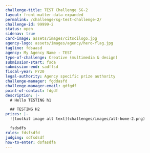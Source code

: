 ```yaml
---
challenge-title: TEST Challenge SG-2
layout: front-matter-data-expanded
permalink: /challenge/sg-test-challenge-2/
challenge-id: 99999-2
status: open
sidenav: true
card-image: assets/images/citscilogo.jpg
agency-logo: assets/images/agency/hero-flag.jpg
tagline: fdsaasd
agency: My Agency Name - TEST
type-of-challenge: Creative (multimedia & design)
submission-start: fsda
submission-end: sadffsd
fiscal-year: FY20
legal-authority: Agency specific prize authority
challenge-manager: fgddasfd
challenge-manager-email: gdfgdf
point-of-contact: fdgdf
description: |-
  # Hello TESTING h1

  ## TESTING H2
prizes: |-
  ![toolkit image alt text](challenges/images/alt-home-2.png)

  fsdsdfs
rules: fdsfsdfd
judging: sdfsdsdf
how-to-enter: dsfasdfa
---
```

